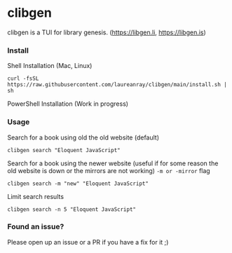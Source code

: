 # clibgen

clibgen is a TUI for library genesis. (https://libgen.li, https://libgen.is)


### Install

Shell Installation (Mac, Linux)

```shell
curl -fsSL https://raw.githubusercontent.com/laureanray/clibgen/main/install.sh | sh
```

PowerShell Installation (Work in progress)

### Usage 

Search for a book using old the old website (default)
```shell
clibgen search "Eloquent JavaScript"
```

Search for a book using the newer website (useful if for some reason the old website is down or the mirrors are not working)
`-m or -mirror` flag
```shell
clibgen search -m "new" "Eloquent JavaScript"
```

Limit search results
```shell
clibgen search -n 5 "Eloquent JavaScript"
```


### Found an issue?
Please open up an issue or a PR if you have a fix for it ;)